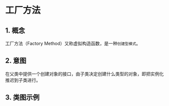 # 工厂方法
## 1. 概念
工厂方法（Factory Method）又称虚拟构造函数，是一种`创建型模式`。

## 2. 意图
在父类中提供一个创建对象的接口，由子类决定创建什么类型的对象，即把实例化推迟到子类进行。

## 3. 类图示例
